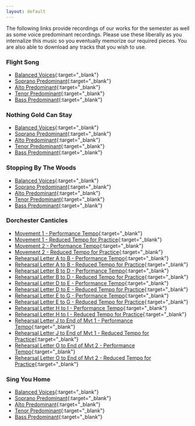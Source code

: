 ```yaml
---
layout: default
---
```


The following links provide recordings of our works for the semester as well as some voice predominant recordings. Please use these liberally as you internalize this music so you eventually memorize our required pieces. You are also able to download any tracks that you wish to use.

### Flight Song

*   [Balanced Voices](https://acadiau-my.sharepoint.com/:u:/g/personal/michael_caines_acadiau_ca/ESKMMoE9O2hOg8-e-x0pN2cBQ95MPAstZSB2on4NXcVB-g?e=MXk1BH){:target="_blank"}
*   [Soprano Predominant](https://acadiau-my.sharepoint.com/:u:/g/personal/michael_caines_acadiau_ca/Edx4C_YlW9FKtbzXjX0M1sgBZMQ33IVwlI44CElyI48tgQ?e=k3oowi){:target="_blank"}
*   [Alto Predominant](https://acadiau-my.sharepoint.com/:u:/g/personal/michael_caines_acadiau_ca/EVELzfTunWpHkkme6188QRwBmGdvEttERvmbb4Tg4N3xtQ?e=k7Mmsb){:target="_blank"}
*   [Tenor Predominant](https://acadiau-my.sharepoint.com/:u:/g/personal/michael_caines_acadiau_ca/EfbcuQtINChGqt-ENRpnBzEBAS2_xo39A1FDIvoduCHLZw?e=cUFNFz){:target="_blank"}
*   [Bass Predominant](https://acadiau-my.sharepoint.com/:u:/g/personal/michael_caines_acadiau_ca/ETt9Ppc7eOBHgidLx5UgCqMBv7stutOmtGK04afsv48Mhw?e=FZkxcV){:target="_blank"}

### Nothing Gold Can Stay

*   [Balanced Voices](https://acadiau-my.sharepoint.com/:u:/g/personal/michael_caines_acadiau_ca/EWAffcq7_olImzCfu4ibCJYBr2sXuN5F7bicwKwGemrgNQ?e=WQmxPQ){:target="_blank"}
*   [Soprano Predominant](https://acadiau-my.sharepoint.com/:u:/g/personal/michael_caines_acadiau_ca/EX_5_tsTn_tBj7ONX3MHhpcBnbCXqzAYsqeNHsVCncutDg?e=u3Vsf8){:target="_blank"}
*   [Alto Predominant](https://acadiau-my.sharepoint.com/:u:/g/personal/michael_caines_acadiau_ca/EedKrGC_7WhKrK7Kru1vU2YB9w7SrdjZaxgKucHjGpW67g?e=cmxf65){:target="_blank"}
*   [Tenor Predominant](https://acadiau-my.sharepoint.com/:u:/g/personal/michael_caines_acadiau_ca/Eb4AP4HRnLtGifBcLwuMmQYB2GkM_fhpe_SFIY6yB1oByQ?e=5Pxbsz){:target="_blank"}
*   [Bass Predominant](https://acadiau-my.sharepoint.com/:u:/g/personal/michael_caines_acadiau_ca/ERfTu07uHLVPhj42DVLod_QBcZOozIx2r0eIu2HiodLMjA?e=ewkeUD){:target="_blank"}

### Stopping By The Woods

*   [Balanced Voices](https://acadiau-my.sharepoint.com/:u:/g/personal/michael_caines_acadiau_ca/EQvSAn7hvUVFoWY-HBow0o8BemNU2k_PH10hqhPYdlZ7hQ?e=6S53PR){:target="_blank"}
*   [Soprano Predominant](){:target="_blank"}
*   [Alto Predominant](){:target="_blank"}
*   [Tenor Predominant](){:target="_blank"}
*   [Bass Predominant](){:target="_blank"}

### Dorchester Canticles

*   [Movement 1 - Performance Tempo](https://acadiau-my.sharepoint.com/:u:/g/personal/michael_caines_acadiau_ca/EZyOWiiabFVBi5wwyDKT3GEBcYE3tuhTcaXruHnctV3NTQ?e=E1dQnd){:target="_blank"}
*   [Movement 1 - Reduced Tempo for Practice](https://acadiau-my.sharepoint.com/:u:/g/personal/michael_caines_acadiau_ca/EZyOWiiabFVBi5wwyDKT3GEBcYE3tuhTcaXruHnctV3NTQ?e=2X05bh){:target="_blank"}
*   [Movement 2 - Performance Tempo](https://acadiau-my.sharepoint.com/:u:/g/personal/michael_caines_acadiau_ca/EQX-oDIMH7xEke2biQuiSdIBJfWCHNekQhTGRa6P4dVZmA?e=H8bSPx){:target="_blank"}
*   [Movement 2 - Reduced Tempo for Practice](https://acadiau-my.sharepoint.com/:u:/g/personal/michael_caines_acadiau_ca/EUOw4xOAhBJHnR2Z9L0SuWgBZglR23v7xXjCOfPOKsOuow?e=X4KDp6){:target="_blank"}
*   [Rehearsal Letter A to B - Performance Tempo](https://acadiau-my.sharepoint.com/:u:/g/personal/michael_caines_acadiau_ca/ES3bIYeCFZVLvFbeeaQUjSoByUArXvJ4-jAR7Rrv_rI3Rg?e=2JBVgB){:target="_blank"}
*   [Rehearsal Letter A to B - Reduced Tempo for Practice](https://acadiau-my.sharepoint.com/:u:/g/personal/michael_caines_acadiau_ca/EWQzX4_vQpBFi0f6jo3NfWMBTpma-E8jdvvOnFuf7QcF3Q?e=dGoCoY){:target="_blank"}
*   [Rehearsal Letter B to D - Performance Tempo](https://acadiau-my.sharepoint.com/:u:/g/personal/michael_caines_acadiau_ca/Edi59vxV_QpJmtotcpRB26sBWq2sZWUFkdvWY_8Tf2dh6w?e=RgewdN){:target="_blank"}
*   [Rehearsal Letter B to D - Reduced Tempo for Practice](https://acadiau-my.sharepoint.com/:u:/g/personal/michael_caines_acadiau_ca/EXR5_QTecn5HoDkXhpIiOKABeg49cK4_LhRTBKEGjPXSCA?e=9UbbZZ){:target="_blank"}
*   [Rehearsal Letter D to E - Performance Tempo](https://acadiau-my.sharepoint.com/:u:/g/personal/michael_caines_acadiau_ca/ERvlE484GylNiTS0T4a8sPkB06PTOIzBZ2iSbTTvAQ3Jng?e=ydK2Jn){:target="_blank"}
*   [Rehearsal Letter D to E - Reduced Tempo for Practice](https://acadiau-my.sharepoint.com/:u:/g/personal/michael_caines_acadiau_ca/Eea2qdK6JxBPonn6eRiTGHwB4XGNd5OSVJmc7QCjz2Pf0g?e=MWv3zO){:target="_blank"}
*   [Rehearsal Letter E to G - Performance Tempo](https://acadiau-my.sharepoint.com/:u:/g/personal/michael_caines_acadiau_ca/ETcbBNjz5BZKpkTOqXEOx6sB7cg3KjqUMelGzSToPsqAHg?e=p6M45D){:target="_blank"}
*   [Rehearsal Letter E to G - Reduced Tempo for Practice](https://acadiau-my.sharepoint.com/:u:/g/personal/michael_caines_acadiau_ca/EZNQb01b6DRGhL3nnqrjN60BvycjK0dxhB-zfYNgwSLh3g?e=tbq385){:target="_blank"}
*   [Rehearsal Letter H to I - Performance Tempo](https://acadiau-my.sharepoint.com/:u:/g/personal/michael_caines_acadiau_ca/EVc7JJZiyPpMnindxq4aMwgBXtbp7ptMwr6ErFGL8x-7Yw?e=8rwuna){:target="_blank"}
*   [Rehearsal Letter H to I - Reduced Tempo for Practice](https://acadiau-my.sharepoint.com/:u:/g/personal/michael_caines_acadiau_ca/EWuODIiAdOdMnlCC1UsPbPkBJIAs_IuYNO3CBQpR--CS4g?e=4Hwrdv){:target="_blank"}
*   [Rehearsal Letter J to End of Mvt 1 - Performance Tempo](https://acadiau-my.sharepoint.com/:u:/g/personal/michael_caines_acadiau_ca/ETYPREai7xVNu1m20FC7zXwBEir3_2uK4ODVa76pXajWEw?e=BlNVSg){:target="_blank"}
*   [Rehearsal Letter J to End of Mvt 1 - Reduced Tempo for Practice](https://acadiau-my.sharepoint.com/:u:/g/personal/michael_caines_acadiau_ca/EaXKy3GhcOVGulvLIpCeFAEBJvEp7zi9XxieqTUireIAQA?e=RYeVJT){:target="_blank"}
*   [Rehearsal Letter O to End of Mvt 2 - Performance Tempo](https://acadiau-my.sharepoint.com/:u:/g/personal/michael_caines_acadiau_ca/ER3f3pgHDt9BglJodAgZWtsBLS_EFS7afv_LIc_4OAwdrQ?e=UXZzQP){:target="_blank"}
*   [Rehearsal Letter O to End of Mvt 2 - Reduced Tempo for Practice](https://acadiau-my.sharepoint.com/:u:/g/personal/michael_caines_acadiau_ca/EWy0HR1lYW5Ms3nmqdVwQnkBfaRdh5jOQeu7cwJECJaXjA?e=OyENLb){:target="_blank"}


### Sing You Home

*   [Balanced Voices](https://acadiau-my.sharepoint.com/:u:/g/personal/michael_caines_acadiau_ca/EVwiZpm95j1AtJXlnuxXiuYBxA3twe--MttbxXY4hv6zcA?e=xKGhVc){:target="_blank"}
*   [Soprano Predominant](https://acadiau-my.sharepoint.com/:u:/g/personal/michael_caines_acadiau_ca/EVwA7mh-c7RGo4RRKN59B0kB4vleFfgaizZ4l6GZ8zUxDQ?e=L2QGcM){:target="_blank"}
*   [Alto Predominant](https://acadiau-my.sharepoint.com/:u:/g/personal/michael_caines_acadiau_ca/EbxXbH0Kv6ZCnMmHOzLjreQB2M2SjBs-3AeilY-DMf2VPA?e=e35Git){:target="_blank"}
*   [Tenor Predominant](https://acadiau-my.sharepoint.com/:u:/g/personal/michael_caines_acadiau_ca/ETgQSedQW9xHpqJyQVek2AQBw0fj8rYwtaSQg3s8aPoRsg?e=CUjuHZ){:target="_blank"}
*   [Bass Predominant](https://acadiau-my.sharepoint.com/:u:/g/personal/michael_caines_acadiau_ca/EWGy9p8HD-5Fm_EwX3stc4cBSJ2dq2qWOivUgOexeQLcIQ?e=Jh5Fsq){:target="_blank"}